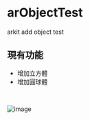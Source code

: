 # arObjectTest
arkit add object test

## 現有功能
- 增加立方體
- 增加圓球體
</br>

![image](https://github.com/kiddchantw/arObjectTest/blob/master/demoGif.gif)



